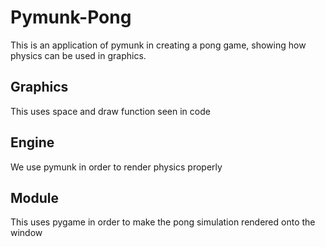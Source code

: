 # Pymunk-Pong
This is an application of pymunk in creating a pong game, showing how physics can be used in graphics.

## Graphics
This uses space and draw function seen in code

## Engine
We use pymunk in order to render physics properly

## Module
This uses pygame in order to make the pong simulation rendered onto the window
